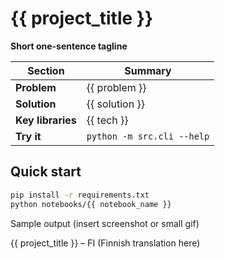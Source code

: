 # {{ project_title }}
**Short one-sentence tagline**

| Section | Summary |
|---------|---------|
| **Problem** | {{ problem }} |
| **Solution** | {{ solution }} |
| **Key libraries** | {{ tech }} |
| **Try it** | `python -m src.cli --help` |

## Quick start
```bash
pip install -r requirements.txt
python notebooks/{{ notebook_name }}
```
Sample output
(insert screenshot or small gif)

{{ project_title }} – FI
(Finnish translation here)
